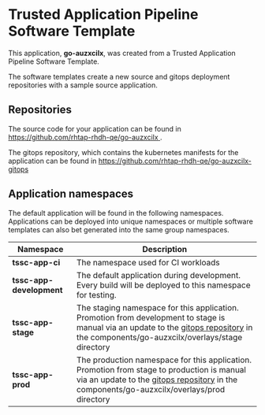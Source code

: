 # Trusted Application Pipeline Software Template

This application, **go-auzxcilx**, was created from a Trusted Application Pipeline Software Template.

The software templates create a new source and gitops deployment repositories with a sample source application. 

## Repositories

The source code for your application can be found in [https://github.com/rhtap-rhdh-qe/go-auzxcilx ](https://github.com/rhtap-rhdh-qe/go-auzxcilx ).
 
The gitops repository, which contains the kubernetes manifests for the application can be found in 
[https://github.com/rhtap-rhdh-qe/go-auzxcilx-gitops ](https://github.com/rhtap-rhdh-qe/go-auzxcilx-gitops ) 

## Application namespaces 

The default application will be found in the following namespaces. Applications can be deployed into unique namespaces or multiple software templates can also bet generated into the same group namespaces.  

|  Namespace   |  Description   |  
| -------- | -------- |
| **tssc-app-ci** | The namespace used for CI workloads |
| **tssc-app-development** | The default application during development. Every build will be deployed to this namespace for testing. |
| **tssc-app-stage** | The staging namespace for this application. Promotion from development to stage is manual via an update to the [gitops repository](https://github.com/rhtap-rhdh-qe/go-auzxcilx-gitops ) in the components/go-auzxcilx/overlays/stage directory |
| **tssc-app-prod** | The production namespace for this application. Promotion from stage to production is manual via an update to the [gitops repository](https://github.com/rhtap-rhdh-qe/go-auzxcilx-gitops ) in the components/go-auzxcilx/overlays/prod directory |